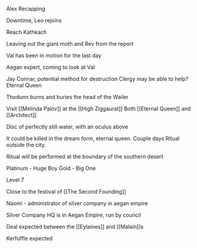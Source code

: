 Alex Recapping

Downtime, Leo rejoins

Reach Kathkach

Leaving out the giant moth and Rev from the report

Val has been in motion for the last day

Aegan expert, coming to look at Val

Jay Connar, potential method for destruction
Clergy may be able to help? Eternal Queen

Thodunn burns and buries the head of the Wailer

Visit [[Melinda Palov]] at the [[High Ziggaurat]]
		Both [[Eternal Queen]] and [[Architect]]

Disc of perfectly still water, with an oculus above

It could be killed in the dream form, eternal queen.
Couple days
Ritual outside the city.

Ritual will be performed at the boundary of the southern desert


Platinum - Huge Boy
Gold - Big One

Level 7

Close to the festival of [[The Second Founding]]

Naomi - administrator of silver company in aegan empire

Silver Company HQ is in Aegan Empire, run by council

Deal expected between the [[Eylaines]] and [[Malain]]s

Kerfuffle expected

